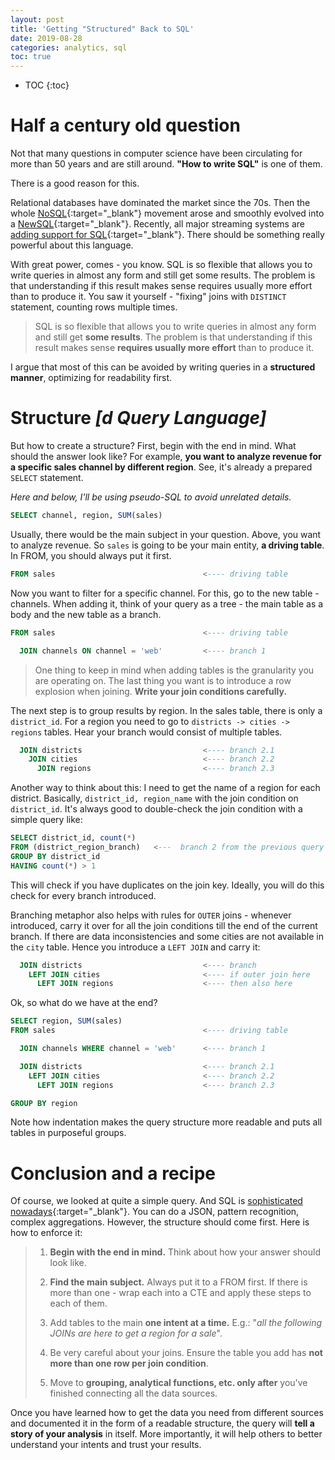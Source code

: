 ```yaml
---
layout: post
title: 'Getting "Structured" Back to SQL'
date: 2019-08-28
categories: analytics, sql
toc: true
---
```


* TOC
{:toc}

# Half a century old question

Not that many questions in computer science have been circulating for more than 50 years and are still around. **"How to write SQL"** is one of them.

There is a good reason for this.

Relational databases have dominated the market since the 70s. Then the whole [NoSQL]{:target="\_blank"} movement arose and smoothly evolved into a [NewSQL]{:target="\_blank"}. Recently, all major streaming systems are [adding support for SQL]{:target="\_blank"}. There should be something really powerful about this language.

With great power, comes - you know. SQL is so flexible that allows you to write queries in almost any form and still get some results. The problem is that understanding if this result makes sense requires usually more effort than to produce it. You saw it yourself - "fixing" joins with `DISTINCT` statement, counting rows multiple times.

> SQL is so flexible that allows you to write queries in almost any form and still get **some results**. The problem is that understanding if this result makes sense **requires usually more effort** than to produce it.

I argue that most of this can be avoided by writing queries in a **structured manner**, optimizing for readability first.

# Structure _[d Query Language]_

But how to create a structure? First, begin with the end in mind. What should the answer look like? For example, **you want to analyze revenue for a specific sales channel by different region**. See, it's already a prepared `SELECT` statement.

_Here and below, I'll be using pseudo-SQL to avoid unrelated details._

```sql
SELECT channel, region, SUM(sales)
```

Usually, there would be the main subject in your question. Above, you want to analyze revenue. So `sales` is going to be your main entity, **a driving table**. In FROM, you should always put it first.

```sql
FROM sales                                 <---- driving table
```

Now you want to filter for a specific channel. For this, go to the new table - channels. When adding it, think of your query as a tree - the main table as a body and the new table as a branch.

```sql
FROM sales                                 <---- driving table

  JOIN channels ON channel = 'web'         <---- branch 1
```

> One thing to keep in mind when adding tables is the granularity you are operating on. The last thing you want is to introduce a row explosion when joining. **Write your join conditions carefully.**

The next step is to group results by region. In the sales table, there is only a `district_id`. For a region you need to go to `districts -> cities -> regions` tables. Hear your branch would consist of multiple tables.

```sql
  JOIN districts                           <---- branch 2.1
    JOIN cities                            <---- branch 2.2
      JOIN regions                         <---- branch 2.3
```

Another way to think about this: I need to get the name of a region for each district. Basically, `district_id, region_name` with the join condition on `district_id`. It's always good to double-check the join condition with a simple query like:

```sql
SELECT district_id, count(*)
FROM (district_region_branch)   <---  branch 2 from the previous query
GROUP BY district_id
HAVING count(*) > 1
```

This will check if you have duplicates on the join key. Ideally, you will do this check for every branch introduced.

Branching metaphor also helps with rules for `OUTER` joins - whenever introduced, carry it over for all the join conditions till the end of the current branch. If there are data inconsistencies and some cities are not available in the `city` table. Hence you introduce a `LEFT JOIN` and carry it:

```sql
  JOIN districts                           <---- branch
    LEFT JOIN cities                       <---- if outer join here
      LEFT JOIN regions                    <---- then also here
```

Ok, so what do we have at the end?

```sql
SELECT region, SUM(sales)
FROM sales                                 <---- driving table

  JOIN channels WHERE channel = 'web'      <---- branch 1

  JOIN districts                           <---- branch 2.1
    LEFT JOIN cities                       <---- branch 2.2
      LEFT JOIN regions                    <---- branch 2.3

GROUP BY region
```

Note how indentation makes the query structure more readable and puts all tables in purposeful groups.

# Conclusion and a recipe

Of course, we looked at quite a simple query. And SQL is [sophisticated nowadays]{:target="\_blank"}. You can do a JSON, pattern recognition, complex aggregations. However, the structure should come first. Here is how to enforce it:

> 1.  **Begin with the end in mind.** Think about how your answer should look like.
>
> 2.  **Find the main subject.** Always put it to a FROM first. If there is more than one - wrap each into a CTE and apply these steps to each of them.
>
> 3.  Add tables to the main **one intent at a time.** E.g.: "_all the following JOINs are here to get a region for a sale_".
>
> 4.  Be very careful about your joins. Ensure the table you add has **not more than one row per join condition**.
>
> 5.  Move to **grouping, analytical functions, etc. only after** you've finished connecting all the data sources.

Once you have learned how to get the data you need from different sources and documented it in the form of a readable structure, the query will **tell a story of your analysis** in itself. More importantly, it will help others to better understand your intents and trust your results.

[newsql]: https://en.wikipedia.org/wiki/NewSQL
[nosql]: https://en.wikipedia.org/wiki/NoSQL
[adding support for sql]: https://arxiv.org/abs/1905.12133
[sophisticated nowadays]: https://en.wikipedia.org/wiki/SQL:2016
